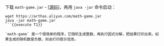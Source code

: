 下载 `math-game.jar` - [[源码]](https://github.com/alibaba/arthas/blob/af70d95383ddc3692dbcd0e9c1cbfc201ae43a98/math-game/src/main/java/demo/MathGame.java)，再用 `java -jar` 命令启动：

```
wget https://arthas.aliyun.com/math-game.jar
java -jar math-game.jar
```{{execute T1}}

`math-game` 是一个很简单的程序，它随机生成整数，再执行因式分解，把结果打印出来。如果生成的随机数是负数，则会打印提示信息。


